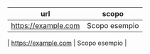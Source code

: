 | url | scopo |
|-----|-------|
| https://example.com | Scopo esempio |

| https://example.com | Scopo esempio |